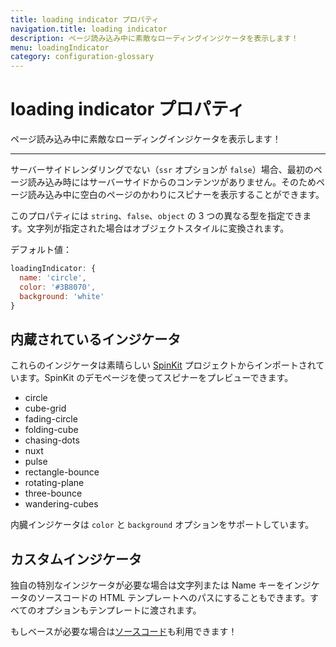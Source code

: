 ```yaml
---
title: loading indicator プロパティ
navigation.title: loading indicator
description: ページ読み込み中に素敵なローディングインジケータを表示します！
menu: loadingIndicator
category: configuration-glossary
---
```

# loading indicator プロパティ

ページ読み込み中に素敵なローディングインジケータを表示します！

---

サーバーサイドレンダリングでない（`ssr` オプションが `false`）場合、最初のページ読み込み時にはサーバーサイドからのコンテンツがありません。そのためページ読み込み中に空白のページのかわりにスピナーを表示することができます。

このプロパティには `string`、`false`、`object` の 3 つの異なる型を指定できます。文字列が指定された場合はオブジェクトスタイルに変換されます。

デフォルト値：

```js
loadingIndicator: {
  name: 'circle',
  color: '#3B8070',
  background: 'white'
}
```

## 内蔵されているインジケータ

これらのインジケータは素晴らしい [SpinKit](http://tobiasahlin.com/spinkit) プロジェクトからインポートされています。SpinKit のデモページを使ってスピナーをプレビューできます。

- circle
- cube-grid
- fading-circle
- folding-cube
- chasing-dots
- nuxt
- pulse
- rectangle-bounce
- rotating-plane
- three-bounce
- wandering-cubes

内臓インジケータは `color` と `background` オプションをサポートしています。

## カスタムインジケータ

独自の特別なインジケータが必要な場合は文字列または Name キーをインジケータのソースコードの HTML テンプレートへのパスにすることもできます。すべてのオプションもテンプレートに渡されます。

もしベースが必要な場合は[ソースコード](https://github.com/nuxt/nuxt.js/tree/dev/packages/vue-app/template/views/loading)も利用できます！
